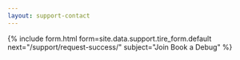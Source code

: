 ```yaml
---
layout: support-contact
---
```


{% include form.html 
    form=site.data.support.tire_form.default 
    next="/support/request-success/"
    subject="Join Book a Debug" %}